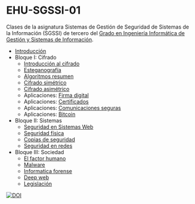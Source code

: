 # EHU-SGSSI-01

Clases de la asignatura Sistemas de Gestión de Seguridad de Sistemas de la Información (SGSSI) de tercero del [Grado en Ingeniería Informática de Gestión y Sistemas de Información](https://www.ehu.eus/es/grado-ingenieria-informatica-de-gestion-y-sistemas-de-informacion-bizkaia).

* [Introducción](Introduccion/index.html)
* Bloque I: Cifrado
  * [Introducción al cifrado](Cifrado_intro/index.html)
  * [Esteganografía](Cifrado_esteganografia/index.html)
  * [Algoritmos resumen](Cifrado_resumen/index.html)
  * [Cifrado simétrico](Cifrado_simetrico/index.html)
  * [Cifrado asimétrico](Cifrado_asimetrico/index.html)
  * Aplicaciones: [Firma digital](Cifrado_firma/index.html)
  * Aplicaciones: [Certificados](Cifrado_certificados/index.html)
  * Aplicaciones: [Comunicaciones seguras](Cifrado_comunicaciones/index.html)
  * Aplicaciones: [Bitcoin](Cifrado_bitcoin/index.html)
* Bloque II: Sistemas
  * [Seguridad en Sistemas Web](Seguridad_web/index.html)
  * [Seguridad física](Seguridad_fisica/index.html)
  * [Copias de seguridad](Copias_seguridad/index.html)
  * [Seguridad en redes](Seguridad_redes/index.html)
* Bloque III: Sociedad
  * [El factor humano](FactorHumano/index.html)
  * [Malware](Malware/index.html)
  * [Informatica forense](InformaticaForense/index.html)
  * [Deep web](DeepWeb/index.html)
  * [Legislación](Legislacion/index.html)

[![DOI](https://zenodo.org/badge/334955028.svg)](https://zenodo.org/badge/latestdoi/334955028)
